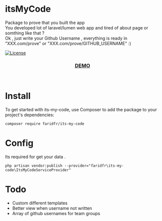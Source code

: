 # itsMyCode
Package to prove that you built the app<br>
You developed lot of laravel/lumen web app and tired of about page or somthing like that ?<br>
Ok , just write your Github Username , everything is ready in  "XXX.com/prove" or "XXX.com/prove/GITHUB_USERNAME"  :)
<br>


<a href="https://packagist.org/packages/faridfr/its-my-code" target="_blank"><img src="https://poser.pugx.org/faridfr/its-my-code/license.svg" alt="License"></a>

<h3 align="center">
    <a href="http://kelaasor.com/prove/faridfr" target="_blank">DEMO</a>
</h3>
<br>

# Install

To get started with its-my-code, use Composer to add the package to your project's dependencies:

```
composer require faridfr/its-my-code
```

# Config

Its required for get your data .

```
php artisan vendor:publish --provider="faridfr\its-my-code\ItsMyCodeServiceProvider"
```


# Todo
- Custom different templates
- Better view when username not written
- Array of github usernames for team groups
